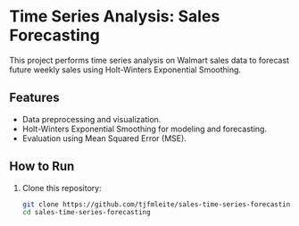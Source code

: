 # Time Series Analysis: Sales Forecasting

This project performs time series analysis on Walmart sales data to forecast future weekly sales using Holt-Winters Exponential Smoothing.

## Features
- Data preprocessing and visualization.
- Holt-Winters Exponential Smoothing for modeling and forecasting.
- Evaluation using Mean Squared Error (MSE).

## How to Run
1. Clone this repository:
   ```bash
   git clone https://github.com/tjfmleite/sales-time-series-forecasting.git
   cd sales-time-series-forecasting

